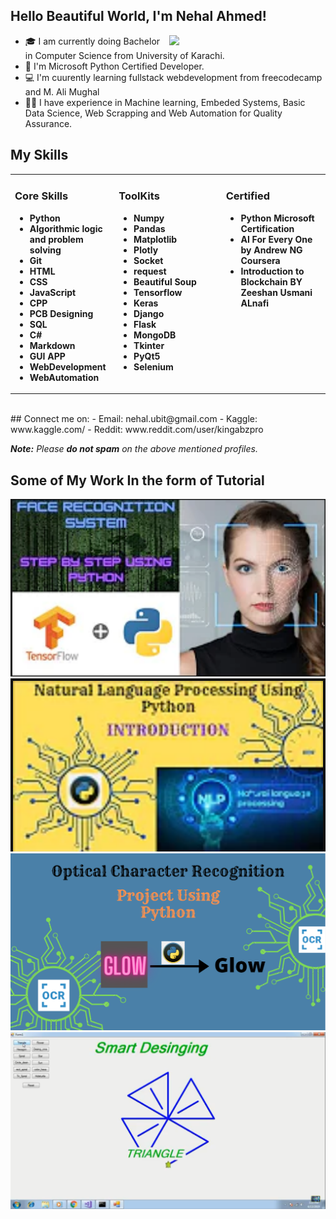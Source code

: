## Hello Beautiful World, I'm **Nehal Ahmed**!
<img align='right' src="https://analyticsindiamag.com/wp-content/uploads/2018/12/developer-dribbble.gif" width="250">

- 🎓 I am currently doing Bachelor in Computer Science from University of Karachi.
- 🌱 I'm Microsoft Python Certified Developer.
- 💻 I'm cuurently learning fullstack webdevelopment from freecodecamp and M. Ali Mughal
- 🤝🏻 I have experience in Machine learning, Embeded Systems, Basic Data Science, Web Scrapping and Web Automation for Quality Assurance.

## My Skills
<table><tr><td valign="top" width="33%">

### Core Skills
<!-- recent_releases starts -->

* **Python**
* **Algorithmic logic and problem solving**
* **Git**
* **HTML**
* **CSS**
* **JavaScript**
* **CPP**
* **PCB Designing**
* **SQL**
* **C#**
* **Markdown**
* **GUI APP**
* **WebDevelopment**
* **WebAutomation**

<!-- recent_releases ends -->
</td><td valign="top" width="34%">

### ToolKits
<!-- blog starts -->
* **Numpy**
* **Pandas**
* **Matplotlib**
* **Plotly**
* **Socket**
* **request**
* **Beautiful Soup**
* **Tensorflow**
* **Keras**
* **Django**
* **Flask**
* **MongoDB**
* **Tkinter**
* **PyQt5**
* **Selenium**

<!-- blog ends -->

</td><td valign="top" width="33%">

### Certified
<!-- tils starts -->

* **Python Microsoft Certification**
* **AI For Every One by Andrew NG Coursera** 
* **Introduction to Blockchain BY Zeeshan Usmani ALnafi**
<!-- tils ends -->

</td></tr></table>

<br>
## Connect me on:
- Email: nehal.ubit@gmail.com
- Kaggle: www.kaggle.com/
- Reddit: www.reddit.com/user/kingabzpro

_**Note:** Please **do not spam** on the above mentioned profiles._
<br>
## Some of My Work In the form of Tutorial

<img src = "FR.PNG" width=708 hight=399 ><a href="https://www.youtube.com/watch?v=v2384be0_qU&t=24s"></a></img>
<img src = "nlp.PNG" width=708 hight=399 ><a href="https://www.youtube.com/watch?v=v2384be0_qU&t=24s"></a></img>
<img src = "OR.png" width=708 hight=399 ><a href="https://www.youtube.com/watch?v=v2384be0_qU&t=24s"></a></img>
<img src = "TD.png" width=708 hight=399 ><a href="https://www.youtube.com/watch?v=v2384be0_qU&t=24s"></a></img>
